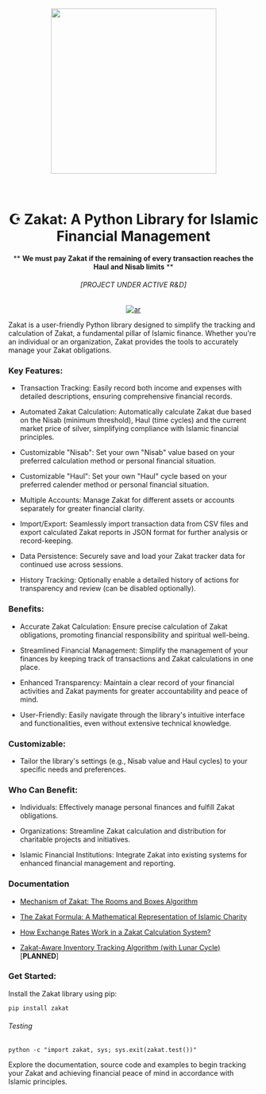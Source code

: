 <h1 align="center">
<img src="https://raw.githubusercontent.com/vzool/zakat/main/images/logo.jpg" width="333">
</h1><br>

<div align="center" style="text-align: center;">

# ☪️ Zakat: A Python Library for Islamic Financial Management
** **We must pay Zakat if the remaining of every transaction reaches the Haul and Nisab limits** **
###### [PROJECT UNDER ACTIVE R&D]
<p>
<a href="https://github.com/vzool/zakat/blob/main/README.ar.md"><img src="https://img.shields.io/badge/lang-ar-green.svg" alt="ar" data-canonical-src="https://img.shields.io/badge/lang-en-green.svg" style="max-width: 100%;"></a>
</p>

</div>

Zakat is a user-friendly Python library designed to simplify the tracking and calculation of Zakat, a fundamental pillar of Islamic finance. Whether you're an individual or an organization, Zakat provides the tools to accurately manage your Zakat obligations.

### Key Features:

- Transaction Tracking: Easily record both income and expenses with detailed descriptions, ensuring comprehensive financial records.

- Automated Zakat Calculation: Automatically calculate Zakat due based on the Nisab (minimum threshold), Haul (time cycles) and the current market price of silver, simplifying compliance with Islamic financial principles.

- Customizable "Nisab": Set your own "Nisab" value based on your preferred calculation method or personal financial situation.

- Customizable "Haul": Set your own "Haul" cycle based on your preferred calender method or personal financial situation.

- Multiple Accounts: Manage Zakat for different assets or accounts separately for greater financial clarity.

- Import/Export: Seamlessly import transaction data from CSV files and export calculated Zakat reports in JSON format for further analysis or record-keeping.

- Data Persistence: Securely save and load your Zakat tracker data for continued use across sessions.

- History Tracking: Optionally enable a detailed history of actions for transparency and review (can be disabled optionally).

### Benefits:

- Accurate Zakat Calculation: Ensure precise calculation of Zakat obligations, promoting financial responsibility and spiritual well-being.

- Streamlined Financial Management: Simplify the management of your finances by keeping track of transactions and Zakat calculations in one place.

- Enhanced Transparency: Maintain a clear record of your financial activities and Zakat payments for greater accountability and peace of mind.

- User-Friendly: Easily navigate through the library's intuitive interface and functionalities, even without extensive technical knowledge.

### Customizable:

- Tailor the library's settings (e.g., Nisab value and Haul cycles) to your specific needs and preferences.

### Who Can Benefit:

- Individuals: Effectively manage personal finances and fulfill Zakat obligations.

- Organizations: Streamline Zakat calculation and distribution for charitable projects and initiatives.

- Islamic Financial Institutions: Integrate Zakat into existing systems for enhanced financial management and reporting.

### Documentation

- [Mechanism of Zakat: The Rooms and Boxes Algorithm](./docs/algorithm.md)

- [The Zakat Formula: A Mathematical Representation of Islamic Charity](./docs/mathematics.md)

- [How Exchange Rates Work in a Zakat Calculation System?](./docs/exchange_rates.md)

- [Zakat-Aware Inventory Tracking Algorithm (with Lunar Cycle)](./docs/inventory.md) [**PLANNED**]

### Get Started:

Install the Zakat library using pip:

```bash
pip install zakat
```

###### Testing

```shell
python -c "import zakat, sys; sys.exit(zakat.test())"
```

Explore the documentation, source code and examples to begin tracking your Zakat and achieving financial peace of mind in accordance with Islamic principles.
